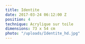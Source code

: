 ```yaml
---
title: Identite
date: 2017-03-24 06:12:00 Z
position: 4
technique: Acrylique sur toile
dimensions: 73 x 54 cm
photo: "/uploads/Identite_hd.jpg"
---
```


